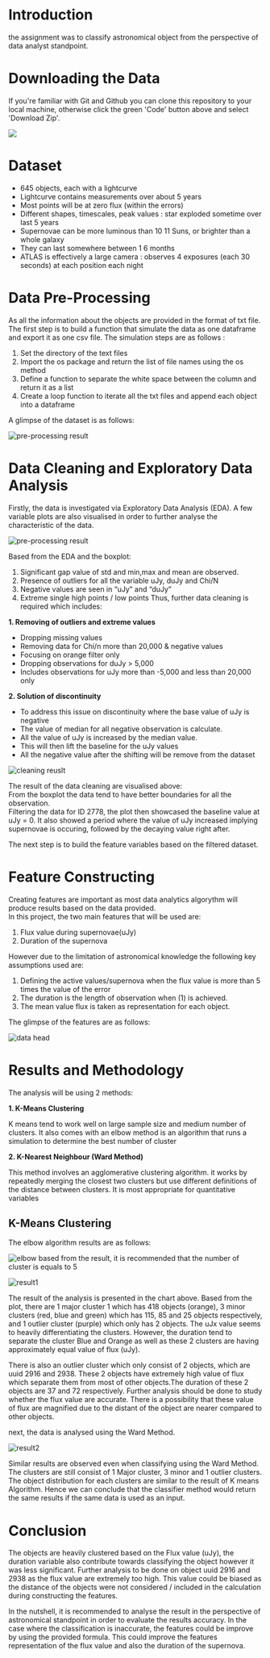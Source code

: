 # Introduction
the assignment was to classify astronomical object from the perspective of data analyst standpoint.
# Downloading the Data

If you're familiar with Git and Github you can clone this repository to your local machine, otherwise click the green 'Code' button above and select 'Download Zip'.

[![](https://live.staticflickr.com/65535/51326396044_d8abeff58d_z.jpg)](https://live.staticflickr.com/65535/51326396044_d8abeff58d_b.jpg)

# Dataset
 - 645 objects, each with a lightcurve
 - Lightcurve contains measurements over about 5 years
 - Most points will be at zero flux (within the errors)
 - Different shapes, timescales, peak values : star exploded sometime over last 5 years
 - Supernovae can be more luminous than 10 11 Suns, or brighter than a whole galaxy
 - They can last somewhere between 1 6 months
 - ATLAS is effectively a large camera : observes 4 exposures (each 30 seconds) at each position each night
 
 # Data Pre-Processing
 As all the information about the objects are provided in the format of txt file. The first step is
to build a function that simulate the data as one dataframe and export it as one csv file. The
simulation steps are as follows :
1. Set the directory of the text files
2. Import the os package and return the list of file names using the os method
3. Define a function to separate the white space between the column and return it as a list
4. Create a loop function to iterate all the txt files and append each object into a dataframe <br/>

A glimpse of the dataset is as follows:

![pre-processing result](https://i.ibb.co/p4n9vDH/image5.png)

# Data Cleaning and Exploratory Data Analysis

Firstly, the data is investigated via Exploratory Data Analysis (EDA). A few variable plots are also visualised in
order to further analyse the characteristic of the data.

![pre-processing result](https://i.ibb.co/sbQtzcS/image6.png)

Based from the EDA and the boxplot:
 1. Significant gap value of std and min,max and mean are observed.
 3. Presence of outliers for all the variable uJy, duJy and Chi/N
 4. Negative values are seen in “uJy” and “duJy”
 5. Extreme single high points / low points
Thus, further data cleaning is required which includes: <br>

**1. Removing of outliers and extreme values**
    
- Dropping missing values
- Removing data for Chi/n more than 20,000 & negative values<br>
- Focusing on orange filter only<br>
- Dropping observations for duJy > 5,000<br>
- Includes observations for uJy more than -5,000 and less than 20,000 only<br>

**2. Solution of discontinuity**
    
- To address this issue on discontinuity where the base value of uJy is negative<br>
- The value of median for all negative observation is calculate.<br>
- All the value of uJy is increased by the median value.<br>
- This will then lift the baseline for the uJy values<br>
- All the negative value after the shifting will be remove from the dataset</p>

![cleaning reuslt](https://i.ibb.co/F5pDvQ9/image7.png)
<p>The result of the data cleaning are visualised above: <br>
    From the boxplot the data tend to have better boundaries for all the observation.<br> Filtering the data for ID 2778, the plot then showcased the baseline value at uJy = 0. It also showed a period where the value of uJy increased implying supernovae is occuring, followed by the decaying value right after. </p>
    
<p>The next step is to build the feature variables based on the filtered dataset. <br>

#  Feature Constructing

<p> Creating features are important as most data analytics algorythm will produce results based on the data provided.<br>
    In this project, the two main features that will be used are:</p>
    
1. Flux value during supernovae(uJy)<br>
2. Duration of the supernova
    
<p>However due to the limitation of astronomical knowledge the following key assumptions used are: </p>

1. Defining the active values/supernova when the flux value is more than 5 times the value of the error<br>
2. The duration is the length of observation when (1) is achieved.<br>
3. The mean value flux is taken as representation for each object.<br>

The glimpse of the features are as follows:

![data head](https://i.ibb.co/27nWX5m/image8.png)
# Results and Methodology

The analysis will be using 2 methods:<br>

**1. K-Means Clustering** <br>

K means tend to work well on large sample size and medium number of clusters. It also comes with an elbow method is an algorithm that runs a simulation to determine the best number of cluster

**2. K-Nearest Neighbour (Ward Method)**<br>

This method involves an agglomerative clustering algorithm. it works by repeatedly merging the closest two clusters but use different definitions of the distance between clusters. It is most appropriate for quantitative variables

## K-Means Clustering
The elbow algorithm results are as follows: 

![elbow](https://i.ibb.co/ZdcKnf6/image9.png)
based from the result, it is recommended that the number of cluster is equals to 5

![result1](https://i.ibb.co/m5Hskbk/image10.png)

The result of the analysis is presented in the chart above. Based from the plot, there are 1 major cluster 1 which has 418 objects (orange), 3 minor clusters (red, blue and green) which has 115, 85 and 25 objects respectively, and 1 outlier cluster (purple) which only has 2 objects. The uJx value seems to heavily differentiating the clusters. However, the duration tend to separate the cluster Blue and Orange as well as these 2 clusters are having approximately equal value of flux (uJy). <br>

There is also an outlier cluster which only consist of 2 objects, which are uuid 2916 and 2938. These 2 objects have extremely high value of flux which separate them from most of other objects.The duration of these 2 objects are 37 and 72 respectively. Further analysis should be done to study whether the flux value are accurate. There is a possibility that these value of flux are magnified due to the distant of the object are nearer compared to other objects.<br>

next, the data is analysed using the Ward Method. 

![result2](https://i.ibb.co/c6drvJN/image11.png)

Similar results are observed even when classifying using the Ward Method. The clusters are still consist of 1 Major cluster, 3 minor and 1 outlier clusters. The object distribution for each clusters are similar to the result of K means Algorithm. Hence we can conclude that the classifier method would return the same results if the same data is used as an input.

# Conclusion

The objects are heavily clustered based on the Flux value (uJy), the duration variable also contribute towards classifying the object however it was less significant. Further analysis to be done on object uuid 2916 and 2938 as the flux value are extremely too high. This value could be biased as the distance of the objects were not considered / included in the calculation during constructing the features. 

In the nutshell, it is recommended to analyse the result in the perspective of astronomical standpoint in order to evaluate the results accuracy. In the case where the classification is inaccurate, the features could be improve by using the provided formula. This could improve the features representation of the flux value and also the duration of the supernova. 






